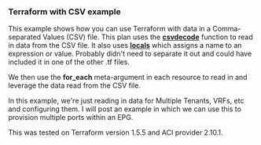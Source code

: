 ### Terraform with CSV example

This example shows how you can use Terraform with data in a Comma-separated Values (CSV) file. This plan uses the 
[**csvdecode**](https://developer.hashicorp.com/terraform/language/functions/csvdecode) function to read in data from the CSV file. It also uses [**locals**](https://developer.hashicorp.com/terraform/language/values/locals) which assigns a name to an expression or value. Probably didn't need to separate it out and could have included it in one of the other .tf files.

We then use the **for_each** meta-argument in each resource to read in and leverage the data read from the CSV file.

In this example, we're just reading in data for Multiple Tenants, VRFs, etc and configuring them. I will post an example in which we can use this to provision multiple ports within an EPG.

This was tested on Terraform version 1.5.5 and ACI provider 2.10.1.
